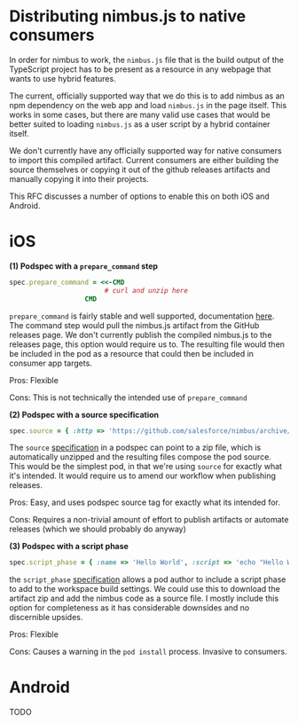 # Distributing nimbus.js to native consumers

In order for nimbus to work, the `nimbus.js` file that is the build output of the TypeScript project has to be present as a resource in any webpage that wants to use hybrid features. 

The current, officially supported way that we do this is to add nimbus as an npm dependency on the web app and load `nimbus.js` in the page itself. This works in some cases, but there are many valid use cases that would be better suited to loading `nimbus.js` as a user script by a hybrid container itself.

We don't currently have any officially supported way for native consumers to import this compiled artifact. Current consumers are either building the source themselves or copying it out of the github releases artifacts and manually copying it into their projects.

This RFC discusses a number of options to enable this on both iOS and Android.

# iOS

**(1) Podspec with a `prepare_command` step**

```ruby
spec.prepare_command = <<-CMD
                        # curl and unzip here
                   CMD
```

`prepare_command` is fairly stable and well supported, documentation [here](https://guides.cocoapods.org/syntax/podspec.html#prepare_command). The command step would pull the nimbus.js artifact from the GitHub releases page. We don't currently publish the compiled nimbus.js to the releases page, this option would require us to. The resulting file would then be included in the pod as a resource that could then be included in consumer app targets.

Pros: Flexible

Cons: This is not technically the intended use of `prepare_command`

**(2) Podspec with a source specification**

```ruby
spec.source = { :http => 'https://github.com/salesforce/nimbus/archive/0.0.7.zip' }
```

The `source` [specification](https://guides.cocoapods.org/syntax/podspec.html#source) in a podspec can point to a zip file, which is automatically unzipped and the resulting files compose the pod source. This would be the simplest pod, in that we're using `source` for exactly what it's intended. It would require us to amend our workflow when publishing releases.

Pros: Easy, and uses podspec source tag for exactly what its intended for.

Cons: Requires a non-trivial amount of effort to publish artifacts or automate releases (which we should probably do anyway)

**(3) Podspec with a script phase**

```ruby
spec.script_phase = { :name => 'Hello World', :script => 'echo "Hello World"' }
```
the `script_phase` [specification](https://guides.cocoapods.org/syntax/podspec.html#script_phases) allows a pod author to include a script phase to add to the workspace build settings. We could use this to download the artifact zip and add the nimbus code as a source file. I mostly include this option for completeness as it has considerable downsides and no discernible upsides.

Pros: Flexible

Cons: Causes a warning in the `pod install` process. Invasive to consumers.

# Android

TODO


